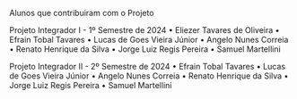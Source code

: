 Alunos que contribuiram com o Projeto

Projeto Integrador I - 1º Semestre de 2024
• Eliezer Tavares de Oliveira
• Efrain Tobal Tavares
• Lucas de Goes Vieira Júnior
• Angelo Nunes Correia
• Renato Henrique da Silva
• Jorge Luiz Regis Pereira
• Samuel Martellini

Projeto Integrador II - 2º Semestre de 2024
• Efrain Tobal Tavares
• Lucas de Goes Vieira Júnior
• Angelo Nunes Correia
• Renato Henrique da Silva
• Jorge Luiz Regis Pereira
• Samuel Martellini
